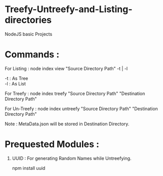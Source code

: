 # Treefy-Untreefy-and-Listing-directories
NodeJS basic Projects

# Commands :

For Listing :
node index view "Source Directory Path" -t | -l

-t : As Tree    
-l : As List

For Treefy :
node index treefy "Source Directory Path" "Destination Directory Path"

For Un-Treefy :
node index untreefy "Source Directory Path" "Destination Directory Path"

Note : MetaData.json will be stored in Destination Directory.

# Prequested Modules :
1. UUID : For generating Random Names while Untreefying.

    npm install uuid


